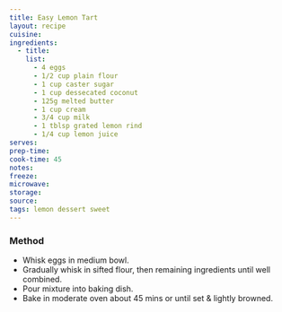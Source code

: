 ```yaml
---
title: Easy Lemon Tart
layout: recipe
cuisine: 
ingredients:
  - title: 
    list:
      - 4 eggs
      - 1/2 cup plain flour
      - 1 cup caster sugar
      - 1 cup dessecated coconut
      - 125g melted butter
      - 1 cup cream
      - 3/4 cup milk
      - 1 tblsp grated lemon rind
      - 1/4 cup lemon juice
serves: 
prep-time: 
cook-time: 45
notes: 
freeze: 
microwave: 
storage: 
source:
tags: lemon dessert sweet
---
```


### Method
- Whisk eggs in medium bowl.
- Gradually whisk in sifted flour, then remaining ingredients until well combined.
- Pour mixture into baking dish.
- Bake in moderate oven about 45 mins or until set & lightly browned.